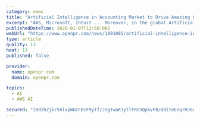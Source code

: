 ```yaml
---
category: news
title: "Artificial Intelligence in Accounting Market to Drive Amazing Growth by 2025 | AWS, Microsoft, Intuit, Xero, Sage"
excerpt: "AWS, Microsoft, Intuit ... Moreover, in the global Artificial Intelligence in Accounting Market report, the key product categories of the global Artificial Intelligence in Accounting Market ..."
publishedDateTime: 2020-01-07T12:50:00Z
webUrl: "https://www.openpr.com/news/1891085/artificial-intelligence-in-accounting-market-to-drive-amazing"
type: article
quality: 13
heat: 13
published: false

provider:
  name: openpr.com
  domain: openpr.com

topics:
  - AI
  - AWS AI

secured: "i0dzhZjkr56lxpWGCFBcF9yTf/JSgTwaK3ytlFRU5QpkVFB/dditeEnqrHJ6ojeyyWeXT+dKJjO/VMjgG0nsK0Bk5TObLfcoOwESvZm2RlXJCJfpxJZTRhWzl5gIucboM6qQnLzgRnFAMTuP0njSieRp25SZNjz4WOlUFcSw75K/PiSK1+FCtc/e1Ef0+yzYkLfHqttgbel1ytsND51RjeiZOKPtXKBJRAYjNQ+pm04Dl43feJ4QC6WIbVelDyenZ1JUM7CogSQ/p3AIA6QNRB8E7qe0DHzIY93kDfm6uTNZrNpc9MkxwR4MXQkGfsH/;L0j/B1LVlbLA8XiXepilyg=="
---
```


